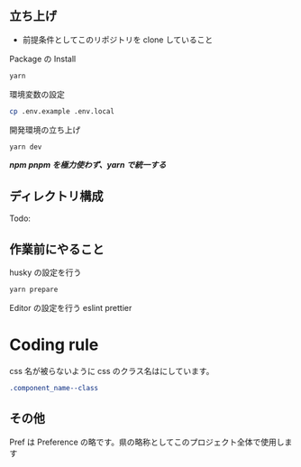 ## 立ち上げ

- 前提条件としてこのリポジトリを clone していること

Package の Install

```bash
yarn
```

環境変数の設定

```bash
cp .env.example .env.local
```

開発環境の立ち上げ

```bash
yarn dev
```

**_npm pnpm を極力使わず、yarn で統一する_**

## ディレクトリ構成

Todo:

## 作業前にやること

husky の設定を行う

```bash
yarn prepare
```

Editor の設定を行う eslint prettier

# Coding rule

css 名が被らないように css のクラス名はにしています。

```css
.component_name--class
```

## その他

Pref は Preference の略です。県の略称としてこのプロジェクト全体で使用します
